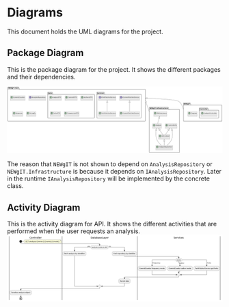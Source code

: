 # Diagrams
This document holds the UML diagrams for the project.

## Package Diagram

This is the package diagram for the project. It shows the different packages and their dependencies.

![Package Diagram](../images/package_diagram.png)

The reason that `NEWgIT` is not shown to depend on `AnalysisRepository` or `NEWgIT.Infrastructure` is because it depends on `IAnalysisRepository`. Later in the runtime `IAnalysisRepository` will be implemented by the concrete class.

## Activity Diagram

This is the activity diagram for API. It shows the different activities that are performed when the user requests an analysis.
![Activity Diagram](../images/activity_diagram.png)
